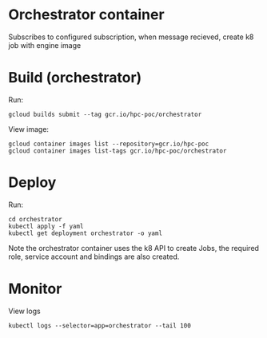 # Orchestrator container
Subscribes to configured subscription, when message recieved, create k8 job with engine image

# Build (orchestrator)
Run:
```
gcloud builds submit --tag gcr.io/hpc-poc/orchestrator
```
View image:
```
gcloud container images list --repository=gcr.io/hpc-poc
gcloud container images list-tags gcr.io/hpc-poc/orchestrator
```

# Deploy
Run:
```
cd orchestrator
kubectl apply -f yaml
kubectl get deployment orchestrator -o yaml 
```
Note the orchestrator container uses the k8 API to create Jobs, the required role, service account and bindings are also created.

# Monitor
View logs
```
kubectl logs --selector=app=orchestrator --tail 100
``` 